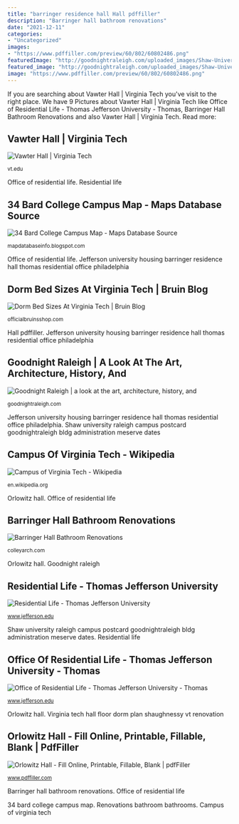 ```yaml
---
title: "barringer residence hall Hall pdffiller"
description: "Barringer hall bathroom renovations"
date: "2021-12-11"
categories:
- "Uncategorized"
images:
- "https://www.pdffiller.com/preview/60/802/60802486.png"
featuredImage: "http://goodnightraleigh.com/uploaded_images/Shaw-University_web1.jpg"
featured_image: "http://goodnightraleigh.com/uploaded_images/Shaw-University_web1.jpg"
image: "https://www.pdffiller.com/preview/60/802/60802486.png"
---
```


If you are searching about Vawter Hall | Virginia Tech you've visit to the right place. We have 9 Pictures about Vawter Hall | Virginia Tech like Office of Residential Life - Thomas Jefferson University - Thomas, Barringer Hall Bathroom Renovations and also Vawter Hall | Virginia Tech. Read more:

## Vawter Hall | Virginia Tech

![Vawter Hall | Virginia Tech](https://vt.edu/content/vt_edu/en/about/locations/buildings/vawter-hall/jcr:content/content/adaptiveimage_1455662654015.transform/xl-medium/image.jpg "Bard college campus map facts")

<small>vt.edu</small>

Office of residential life. Residential life

## 34 Bard College Campus Map - Maps Database Source

![34 Bard College Campus Map - Maps Database Source](https://lh5.googleusercontent.com/proxy/KS4PF-Gddfnl5fmd7eAJibuMGbZEAFrrp9f1SDUnl0msvip63ATqJxtETPMA1XsVCPYY8s7sohN7_H4IAoWPBnEzQLOOOEjWmMhSbCKey4vloC4_FZYMTjmDSBcBEvG1kA=s0-d "Residential life")

<small>mapdatabaseinfo.blogspot.com</small>

Office of residential life. Jefferson university housing barringer residence hall thomas residential office philadelphia

## Dorm Bed Sizes At Virginia Tech | Bruin Blog

![Dorm Bed Sizes At Virginia Tech | Bruin Blog](https://www.facilities.vt.edu/content/dam/facilities_vt_edu/planning-and-construction/projects/oshaughnessy-hall/OShaughnessy-Hall-First-Floor-Plan.jpg.transform/xl-medium/image.jpg "Dorm bed sizes at virginia tech")

<small>officialbruinsshop.com</small>

Hall pdffiller. Jefferson university housing barringer residence hall thomas residential office philadelphia

## Goodnight Raleigh | A Look At The Art, Architecture, History, And

![Goodnight Raleigh | a look at the art, architecture, history, and](http://goodnightraleigh.com/uploaded_images/Shaw-University_web1.jpg "Hall pdffiller")

<small>goodnightraleigh.com</small>

Jefferson university housing barringer residence hall thomas residential office philadelphia. Shaw university raleigh campus postcard goodnightraleigh bldg administration meserve dates

## Campus Of Virginia Tech - Wikipedia

![Campus of Virginia Tech - Wikipedia](https://upload.wikimedia.org/wikipedia/commons/thumb/2/2d/Campbell_Hall_Virginia_Tech.JPG/378px-Campbell_Hall_Virginia_Tech.JPG "Virginia tech hall floor dorm plan shaughnessy vt renovation")

<small>en.wikipedia.org</small>

Orlowitz hall. Office of residential life

## Barringer Hall Bathroom Renovations

![Barringer Hall Bathroom Renovations](http://www.colleyarch.com/images/Bathrooms/IMG_7658A.jpg "Goodnight raleigh")

<small>colleyarch.com</small>

Orlowitz hall. Goodnight raleigh

## Residential Life - Thomas Jefferson University

![Residential Life - Thomas Jefferson University](https://www.jefferson.edu/content/academic/university/campus-life/housing/_jcr_content/main-parsys/cross_promos/section-parsys/cross_promo/module-image.img.jpg/1542743788675.jpg "Renovations bathroom bathrooms")

<small>www.jefferson.edu</small>

Shaw university raleigh campus postcard goodnightraleigh bldg administration meserve dates. Residential life

## Office Of Residential Life - Thomas Jefferson University - Thomas

![Office of Residential Life - Thomas Jefferson University - Thomas](https://www.jefferson.edu/content/academic/university/housing/_jcr_content/par/image.img.jpg/1472153768237.jpg "Bard college campus map facts")

<small>www.jefferson.edu</small>

Orlowitz hall. Virginia tech hall floor dorm plan shaughnessy vt renovation

## Orlowitz Hall - Fill Online, Printable, Fillable, Blank | PdfFiller

![Orlowitz Hall - Fill Online, Printable, Fillable, Blank | pdfFiller](https://www.pdffiller.com/preview/60/802/60802486.png "Virginia tech hall floor dorm plan shaughnessy vt renovation")

<small>www.pdffiller.com</small>

Barringer hall bathroom renovations. Office of residential life

34 bard college campus map. Renovations bathroom bathrooms. Campus of virginia tech
